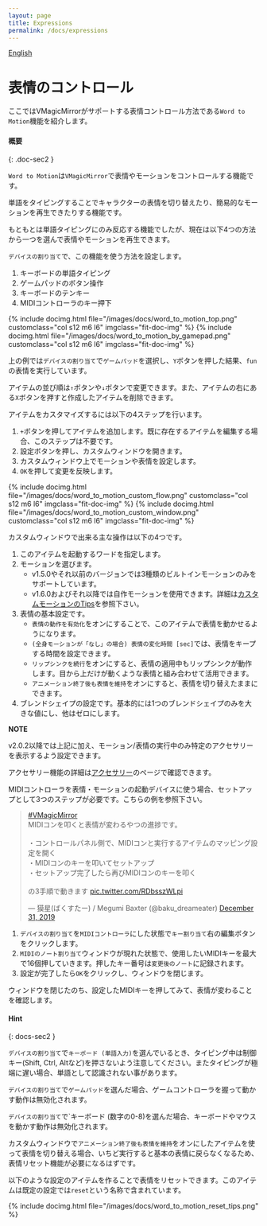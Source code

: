 ```yaml
---
layout: page
title: Expressions
permalink: /docs/expressions
---
```


[English](../../en/docs/expressions)

# 表情のコントロール

ここではVMagicMirrorがサポートする表情コントロール方法である`Word to Motion`機能を紹介します。

#### 概要
{: .doc-sec2 }

`Word to Motion`は`VMagicMirror`で表情やモーションをコントロールする機能です。

単語をタイピングすることでキャラクターの表情を切り替えたり、簡易的なモーションを再生できたりする機能です。

もともとは単語タイピングにのみ反応する機能でしたが、現在は以下4つの方法から一つを選んで表情やモーションを再生できます。

`デバイスの割り当て`で、この機能を使う方法を設定します。

<div class="doc-ul" markdown="1">

1. キーボードの単語タイピング
2. ゲームパッドのボタン操作
3. キーボードのテンキー
4. MIDIコントローラのキー押下

</div>

<div class="row">
{% include docimg.html file="/images/docs/word_to_motion_top.png" customclass="col s12 m6 l6" imgclass="fit-doc-img" %}
{% include docimg.html file="/images/docs/word_to_motion_by_gamepad.png" customclass="col s12 m6 l6" imgclass="fit-doc-img" %}
</div>

上の例では`デバイスの割り当て`で`ゲームパッド`を選択し、`Y`ボタンを押した結果、`fun`の表情を実行しています。

アイテムの並び順は`↑`ボタンや`↓`ボタンで変更できます。また、アイテムの右にある`X`ボタンを押すと作成したアイテムを削除できます。

アイテムをカスタマイズするには以下の4ステップを行います。

<div class="doc-ul" markdown="1">

1. `+`ボタンを押してアイテムを追加します。既に存在するアイテムを編集する場合、このステップは不要です。
2. 設定ボタンを押し、カスタムウィンドウを開きます。
3. カスタムウィンドウ上でモーションや表情を設定します。
4. `OK`を押して変更を反映します。

</div>

<div class="row">
{% include docimg.html file="/images/docs/word_to_motion_custom_flow.png" customclass="col s12 m6 l6" imgclass="fit-doc-img" %}
{% include docimg.html file="/images/docs/word_to_motion_custom_window.png" customclass="col s12 m6 l6" imgclass="fit-doc-img" %}
</div>

カスタムウィンドウで出来る主な操作は以下の4つです。

<div class="doc-ul" markdown="1">

1. このアイテムを起動するワードを指定します。
2. モーションを選びます。
    * v1.5.0やそれ以前のバージョンでは3種類のビルトインモーションのみをサポートしています。
    * v1.6.0およびそれ以降では自作モーションを使用できます。詳細は[カスタムモーションのTips](../tips/use_custom_motion)を参照下さい。
3. 表情の基本設定です。
    * `表情の動作を有効化`をオンにすることで、このアイテムで表情を動かせるようになります。
    * `(全身モーションが「なし」の場合) 表情の変化時間 [sec]`では、表情をキープする時間を設定できます。
    * `リップシンクを続行`をオンにすると、表情の適用中もリップシンクが動作します。目から上だけが動くような表情と組み合わせて活用できます。
    * `アニメーション終了後も表情を維持`をオンにすると、表情を切り替えたままにできます。
4. ブレンドシェイプの設定です。基本的には1つのブレンドシェイプのみを大きな値にし、他はゼロにします。

</div>

<div class="note-area" markdown="1">

**NOTE**

v2.0.2以降では上記に加え、モーション/表情の実行中のみ特定のアクセサリーを表示するよう設定できます。

アクセサリー機能の詳細は[アクセサリー](./accessory)のページで確認できます。

</div>

MIDIコントローラを表情・モーションの起動デバイスに使う場合、セットアップとして3つのステップが必要です。こちらの例を参照下さい。

<blockquote class="twitter-tweet"><p lang="ja" dir="ltr"><a href="https://twitter.com/hashtag/VMagicMirror?src=hash&amp;ref_src=twsrc%5Etfw">#VMagicMirror</a><br>MIDIコンを叩くと表情が変わるやつの進捗です。<br><br>・コントロールパネル側で、MIDIコンと実行するアイテムのマッピング設定を開く<br>・MIDIコンのキーを叩いてセットアップ<br>・セットアップ完了したら再びMIDIコンのキーを叩く<br><br>の3手順で動きます <a href="https://t.co/RDbsszWLpi">pic.twitter.com/RDbsszWLpi</a></p>&mdash; 獏星(ばくすたー) / Megumi Baxter (@baku_dreameater) <a href="https://twitter.com/baku_dreameater/status/1211990346525077504?ref_src=twsrc%5Etfw">December 31, 2019</a></blockquote> <script async src="https://platform.twitter.com/widgets.js" charset="utf-8"></script>

<div class="doc-ul" markdown="1">

1. `デバイスの割り当て`を`MIDIコントローラ`にした状態で`キー割り当て`右の編集ボタンをクリックします。
2. `MIDIのノート割り当て`ウィンドウが現れた状態で、使用したいMIDIキーを最大で16個押していきます。押したキー番号は`変更後のノート`に記録されます。
3. 設定が完了したら`OK`をクリックし、ウィンドウを閉じます。

</div>

ウィンドウを閉じたのち、設定したMIDIキーを押してみて、表情が変わることを確認します。


#### Hint
{: docs-sec2 }

`デバイスの割り当て`で`キーボード (単語入力)`を選んでいるとき、タイピング中は制御キー(Shift, Ctrl, Altなど)を押さないよう注意してください。またタイピングが極端に遅い場合、単語として認識されない事があります。

`デバイスの割り当て`で`ゲームパッド`を選んだ場合、ゲームコントローラを握って動かす動作は無効化されます。

`デバイスの割り当て`で`キーボード (数字の0-8)を選んだ場合、キーボードやマウスを動かす動作は無効化されます。

カスタムウィンドウで`アニメーション終了後も表情を維持`をオンにしたアイテムを使って表情を切り替える場合、いちど実行すると基本の表情に戻らなくなるため、表情リセット機能が必要になるはずです。

以下のような設定のアイテムを作ることで表情をリセットできます。このアイテムは既定の設定では`reset`という名称で含まれています。

{% include docimg.html file="/images/docs/word_to_motion_reset_tips.png" %}
